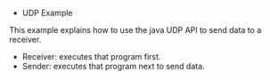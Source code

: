 * UDP Example

This example explains how to use the java UDP API to send data to a receiver.
- Receiver: executes that program first.
- Sender: executes that program next to send data.